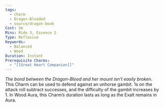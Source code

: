 ```yaml
---
tags:
  - charm
  - Dragon-Blooded
  - source/dragon-book
Cost: 3m
Mins: Ride 3, Essence 2
Type: Reflexive
Keywords:
  - Balanced
  - Wood
Duration: Instant
Prerequisite Charms:
  - "[[Great Heart Companion]]"
---
```

*The bond between the Dragon-Blood and her mount isn’t easily broken.*
This Charm can be used to defend against an unhorse gambit. 1s on the attack roll subtract successes, and the difficulty of the gambit increases by 1. In Wood Aura, this Charm’s duration lasts as long as the Exalt remains in Aura.